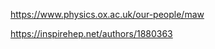 https://www.physics.ox.ac.uk/our-people/maw

https://inspirehep.net/authors/1880363

<!---
MA-Wenbo/MA-Wenbo is a ✨ special ✨ repository because its `README.md` (this file) appears on your GitHub profile.
You can click the Preview link to take a look at your changes.
--->
